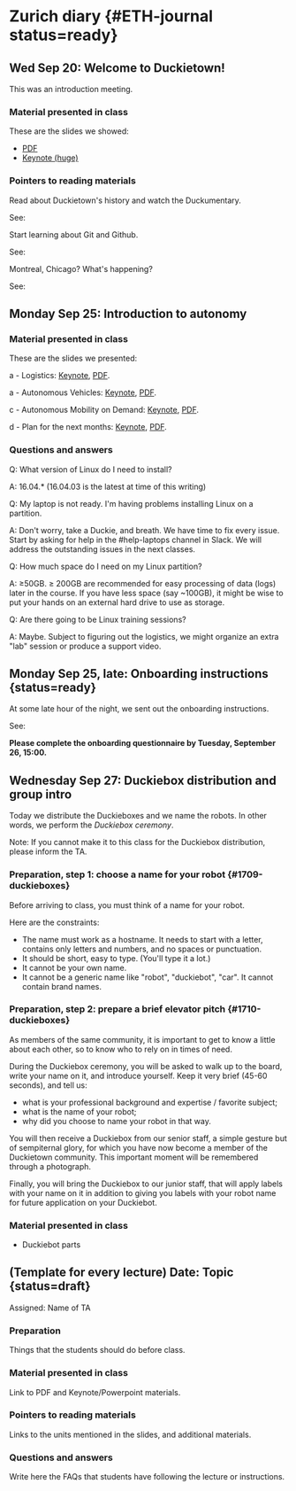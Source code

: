 # Zurich diary  {#ETH-journal status=ready}

## Wed Sep 20: Welcome to Duckietown!

This was an introduction meeting.


### Material presented in class

These are the slides we showed:

- [PDF](https://github.com/duckietown/lectures/raw/master/2_given/2017-09-20-ETHZ-intro_lecture.pdf)
- [Keynote (huge)]( https://github.com/duckietown/lectures/raw/master/2_given/2017-09-20-ETHZ-intro_lecture.key)

### Pointers to reading materials

Read about Duckietown's history and watch the Duckumentary.

See: [](#duckietown-project)

Start learning about Git and Github.

See: [](#git-reference)

Montreal, Chicago? What's happening?

See: [](#fall2017-experience)


## Monday Sep 25: Introduction to autonomy


### Material presented in class

These are the slides we presented:

a - Logistics:
<a href="https://github.com/duckietown/lectures/raw/master/2_given/2017-09-25-ETHZ-a-logistics.key">Keynote</a>,
<a href="https://github.com/duckietown/lectures/raw/master/2_given/2017-09-25-ETHZ-a-logistics.pdf">PDF</a>.

a - Autonomous Vehicles:
<a href="https://github.com/duckietown/lectures/raw/master/2_given/2017-09-25-ETHZ-b-autonomous_vehicles.key">Keynote</a>,
<a href="https://github.com/duckietown/lectures/raw/master/2_given/2017-09-25-ETHZ-b-autonomous_vehicles.PDF">PDF</a>.

c - Autonomous Mobility on Demand:
<a href="https://github.com/duckietown/lectures/raw/master/2_given/2017-09-25-ETHZ-c-AMOD_intro.key">Keynote</a>,
<a href="https://github.com/duckietown/lectures/raw/master/2_given/2017-09-25-ETHZ-c-AMOD_intro.pdf">PDF</a>.

d - Plan for the next months:
<a href="https://github.com/duckietown/lectures/raw/master/2_given/2017-09-25-ETHZ-c-the-plan.key">Keynote</a>,
<a href="https://github.com/duckietown/lectures/raw/master/2_given/2017-09-25-ETHZ-c-the-plan.pdf">PDF</a>.


### Questions and answers

Q: What version of Linux do I need to install?

A: 16.04.* (16.04.03 is the latest at time of this writing)

Q: My laptop is not ready. I'm having problems installing Linux on a partition.

A: Don't worry, take a Duckie, and breath. We have time to fix every issue. Start by asking for help in the #help-laptops channel in Slack. We will address the outstanding issues in the next classes.  

Q: How much space do I need on my Linux partition?

A: $\geq$50GB. $\geq$ 200GB are recommended for easy processing of data (logs) later in the course. If you have less space (say ~100GB), it might be wise to put your hands on an external hard drive to use as storage.

Q: Are there going to be Linux training sessions?

A: Maybe. Subject to figuring out the logistics, we might organize an extra "lab" session or produce a support video.


## Monday Sep 25, late: Onboarding instructions {status=ready}


At some late hour of the night, we sent out the onboarding instructions.

See: [](#onboarding-fall2017)

**Please complete the onboarding questionnaire by Tuesday, September 26, 15:00.**



## Wednesday Sep 27: Duckiebox distribution and group intro

Today we distribute the Duckieboxes and we name the robots. In other words, we perform the _Duckiebox ceremony_.

Note: If you cannot make it to this class for the Duckiebox distribution, please inform the TA.

### Preparation, step 1: choose a name for your robot {#1709-duckieboxes}

Before arriving to class, you must think of a name for your robot.

Here are the constraints:

- The name must work as a hostname. It needs to start with a letter, contains only letters and numbers, and no spaces or punctuation.
- It should be short, easy to type. (You'll type it a lot.)
- It cannot be your own name.
- It cannot be a generic name like "robot", "duckiebot", "car". It cannot contain brand names.


### Preparation, step 2: prepare a brief elevator pitch {#1710-duckieboxes}

As members of the same community, it is important to get to know a little about each other, so to know who to rely on in times of need.

During the Duckiebox ceremony, you will be asked to walk up to the board, write your name on it, and introduce yourself. Keep it very brief (45-60 seconds), and tell us:

- what is your professional background and expertise / favorite subject;
- what is the name of your robot;
- why did you choose to name your robot in that way.

You will then receive a Duckiebox from our senior staff, a simple gesture but of sempiternal glory, for which you have now become a member of the Duckietown community. This important moment will be remembered through a photograph.

Finally, you will bring the Duckiebox to our junior staff, that will apply labels with your name on it in addition to giving you labels with your robot name for future application on your Duckiebot.    

### Material presented in class

- Duckiebot parts




<!-- ### Math Refresher

Do a bit of a refresher on some math basics.

Linear Algebra: [](#linear_algebra)

Probability Basics: [](#probability_basics) -->


<!--
## List of TAs to update this


    Dzenan Lapandic 2-3 25/9-8/10
    Ercan Selçuk 4-5 9/10-22/10
    Khurana Harshit 6-7 23/10-5/11
    Marco Erni 8-9 6/11-19/11
    Miguel de la Iglesia 10-11 20/11-3/12
    Shiying Li/Yang Shaohui 12-13 4/12-end of course -->


##  (Template for every lecture) Date: Topic {status=draft}

Assigned: Name of TA

### Preparation

Things that the students should do before class.

### Material presented in class

Link to PDF and Keynote/Powerpoint materials.

### Pointers to reading materials

Links to the units mentioned in the slides,
and additional materials.

### Questions and answers

Write here the FAQs that students have following the lecture or instructions.
